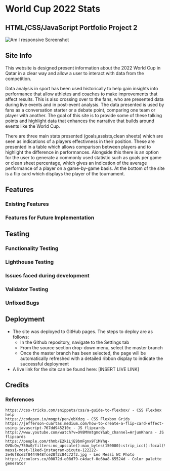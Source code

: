 # World Cup 2022 Stats

## HTML/CSS/JavaScript Portfolio Project 2

![Am I responsive Screenshot]()

## Site Info

This website is designed present information about the 2022 World Cup in Qatar in a clear way and allow a user to interact with data from the competition.

Data analysis in sport has been used historically to help gain insights into performance that allow athletes and coaches to make improvements that affect results. This is also crossing over to the fans, who are presented data during live events and in post-event analysis. The data presented is used by fans as a conversation starter or a debate point, comparing one team or player with another. The goal of this site is to provide some of these talking points and highlight data that enhances the narrative that builds around events like the World Cup.

There are three main stats presented (goals,assists,clean sheets) which are seen as indications of a players effectivness in their position. These are presented in a table which allows comparison between players and to highlight the difference in performances. Alongside this there is an option for the user to generate a commonly used statistic such as goals per game or clean sheet percentage, which gives an indication of the average performance of a player on a game-by-game basis. At the bottom of the site is a flip card which displays the player of the tournament.

## Features

### Existing Features

### Features for Future Implementation

## Testing

### Functionality Testing

### Lighthouse Testing

### Issues faced during development

### Validator Testing

### Unfixed Bugs

## Deployment

- The site was deployed to GitHub pages. The steps to deploy are as follows:
  - In the Github repository, navigate to the Settings tab
  - From the source section drop-down menu, select the master branch
  - Once the master branch has been selected, the page will be automatically refreshed with a detailed ribbon display to indicate the successful deployment
- A live link for the site can be found here: [INSERT LIVE LINK]

## Credits

### References
   
    https://css-tricks.com/snippets/css/a-guide-to-flexbox/ - CSS Flexbox help
    https://codepen.io/mogpt/pen/ebXdzg - CSS Flexbox Grids
    https://jefferson-cuartas.medium.com/how-to-create-a-flip-card-effect-using-javascript-767dd945210c - JS flipcards
    https://www.youtube.com/watch?v=OV8MVmtgmoY&ab_channel=ArjunKhara - JS flipcards
    https://people.com/thmb/E2kiLjE9bmFgnx9TiMYhq-OVOuQ=/750x0/filters:no_upscale():max_bytes(150000):strip_icc():focal(999x438:1001x440):format(webp)/lionel-messi-most-liked-instagram-picute-122222-2e46f8ce2f8444948fce28f2c84c72f2.jpg - Leo Messi WC Photo
    https://coolors.co/00072d-e08d79-c4dacf-0e6ba8-65524d - Color palette generator
    
    
